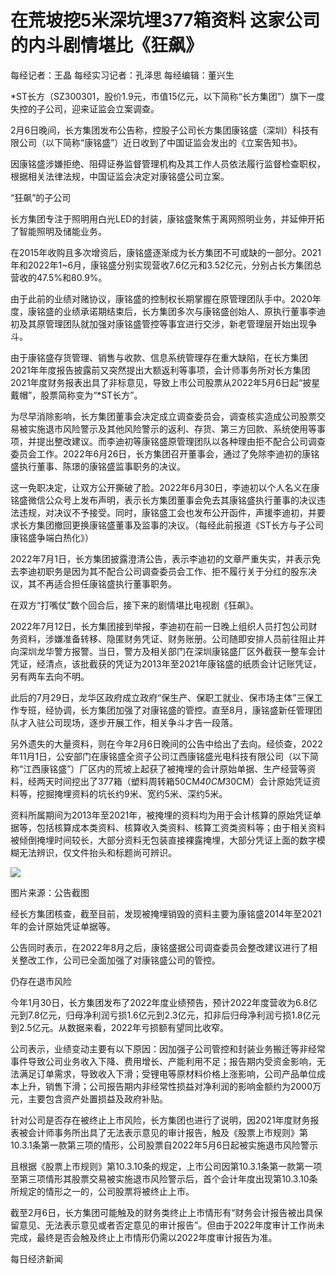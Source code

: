 # 在荒坡挖5米深坑埋377箱资料 这家公司的内斗剧情堪比《狂飙》

每经记者：王晶 每经实习记者：孔泽思 每经编辑：董兴生

*ST长方（SZ300301，股价1.9元，市值15亿元，以下简称“长方集团”）旗下一度失控的子公司，迎来证监会立案调查。

2月6日晚间，长方集团发布公告称，控股子公司长方集团康铭盛（深圳）科技有限公司（以下简称“康铭盛”）近日收到了中国证监会发出的《立案告知书》。

因康铭盛涉嫌拒绝、阻碍证券监督管理机构及其工作人员依法履行监督检查职权，根据相关法律法规，中国证监会决定对康铭盛公司立案。

“狂飙”的子公司

长方集团专注于照明用白光LED的封装，康铭盛聚焦于离网照明业务，并延伸开拓了智能照明及储能业务。

在2015年收购且多次增资后，康铭盛逐渐成为长方集团不可或缺的一部分。2021年和2022年1~6月，康铭盛分别实现营收7.6亿元和3.52亿元，分别占长方集团总营收的47.5%和80.9%。

由于此前的业绩对赌协议，康铭盛的控制权长期掌握在原管理团队手中。2020年度，康铭盛的业绩承诺期结束后，长方集团多次与康铭盛创始人、原执行董事李迪初及其原管理团队就加强对康铭盛管控等事宜进行交涉，新老管理层开始出现争斗。

由于康铭盛存货管理、销售与收款、信息系统管理存在重大缺陷，在长方集团2021年年度报告披露前又突然提出大额返利等事项，会计师事务所对长方集团2021年度财务报表出具了非标意见，导致上市公司股票从2022年5月6日起“披星戴帽”，股票简称变为“*ST长方”。

为尽早消除影响，长方集团董事会决定成立调查委员会，调查核实造成公司股票交易被实施退市风险警示及其他风险警示的返利、存货、第三方回款、系统使用等事项，并提出整改建议。而李迪初等康铭盛原管理团队以各种理由拒不配合公司调查委员会工作。2022年6月26日，长方集团召开董事会，通过了免除李迪初的康铭盛执行董事、陈璟的康铭盛监事职务的决议。

这一免职决定，让双方公开撕破了脸。2022年6月30日，李迪初以个人名义在康铭盛微信公众号上发布声明，表示长方集团董事会免去其康铭盛执行董事的决议违法违规，对决议不予接受。同时，康铭盛工会也发布公开函件，声援李迪初，并要求长方集团撤回更换康铭盛董事及监事的决议。（每经此前报道《ST长方与子公司康铭盛争端白热化》）

2022年7月1日，长方集团披露澄清公告，表示李迪初的文章严重失实，并表示免去李迪初职务是因为其不配合公司调查委员会工作、拒不履行关于分红的股东决议，其不再适合担任康铭盛执行董事职务。

在双方“打嘴仗”数个回合后，接下来的剧情堪比电视剧《狂飙》。

2022年7月12日，长方集团接到举报，李迪初在前一日晚上组织人员打包公司财务资料，涉嫌准备转移、隐匿财务凭证、财务账册。公司随即安排人员前往阻止并向深圳龙华警方报警。当日，警方及相关部门在深圳康铭盛厂区外截获一整车会计凭证，经清点，该批截获的凭证为2013年至2021年康铭盛的纸质会计记账凭证，另有两车去向不明。

此后的7月29日，龙华区政府成立政府“保生产、保职工就业、保市场主体”三保工作专班，经协调，长方集团加强了对康铭盛的管控。直至8月，康铭盛新任管理团队才入驻公司现场，逐步开展工作，相关争斗才告一段落。

另外遗失的大量资料，则在今年2月6日晚间的公告中给出了去向。经侦查，2022年11月1日，公安部门在康铭盛全资子公司江西康铭盛光电科技有限公司（以下简称“江西康铭盛”）厂区内的荒坡上起获了被掩埋的会计原始单据、生产经营等资料，经两天时间挖出了377箱（塑料周转箱50CM*40CM*30CM）会计原始凭证资料等，挖掘掩埋资料的坑长约9米、宽约5米、深约5米。

资料所属期间为2013年至2021年，被掩埋的资料均为用于会计核算的原始凭证单据等，包括核算成本类资料、核算收入类资料、核算工资类资料等；由于相关资料被倾倒掩埋时间较长，大部分资料无包装直接裸露掩埋，大部分凭证上面的数字模糊无法辨识，仅文件抬头和标题尚可辨识。

![](https://inews.gtimg.com/newsapp_bt/0/15648191893/1000)

图片来源：公告截图

经长方集团核查，截至目前，发现被掩埋销毁的资料主要为康铭盛2014年至2021年的会计原始凭证单据等。

公告同时表示，在2022年8月之后，康铭盛据公司调查委员会整改建议进行了相关整改工作，公司已全面加强了对康铭盛公司的管控。

仍存在退市风险

今年1月30日，长方集团发布了2022年度业绩预告，预计2022年度营收为6.8亿元到7.8亿元，归母净利润亏损1.6亿元到2.3亿元，扣非后归母净利润亏损1.8亿元到2.5亿元。从数据来看，2022年亏损额有望同比收窄。

公司表示，业绩变动主要有以下原因：因加强子公司管控和封装业务搬迁等非经常事件导致公司业务收入下降、费用增长、产能利用不足；报告期内受资金影响，无法满足订单需求，导致收入下滑；受锂电等原材料价格上涨影响，公司产品单位成本上升，销售下滑；公司报告期内非经常性损益对净利润的影响金额约为2000万元，主要包含资产处置损益及政府补贴。

针对公司是否存在被终止上市风险，长方集团也进行了说明，因2021年度财务报表被会计师事务所出具了无法表示意见的审计报告，触及《股票上市规则》第10.3.1条第一款第三项的情形，公司股票自2022年5月6日起被实施退市风险警示

且根据《股票上市规则》第10.3.10条的规定，上市公司因第10.3.1条第一款第一项至第三项情形其股票交易被实施退市风险警示后，首个会计年度出现第10.3.10条所规定的情形之一的，公司股票将被终止上市。

截至2月6日，长方集团可能触及的财务类终止上市情形有“财务会计报告被出具保留意见、无法表示意见或者否定意见的审计报告”。但由于2022年度审计工作尚未完成，最终是否会触及终止上市情形仍需以2022年度审计报告为准。

每日经济新闻

